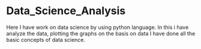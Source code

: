 # Data_Science_Analysis
Here I have work on data science by using python language. 
In this i have analyze the data, plotting the graphs on the basis on data
I have done all the basic concepts of data science.
